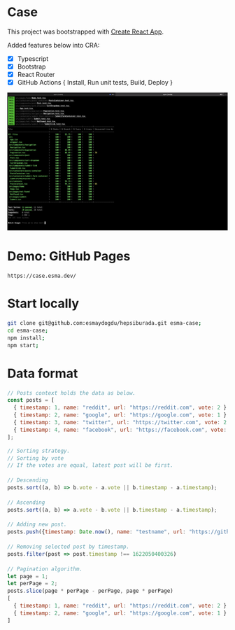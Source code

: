 # Case

This project was bootstrapped with [Create React App](https://github.com/facebook/create-react-app).

Added features below into CRA:

- [x] Typescript
- [x] Bootstrap
- [x] React Router
- [x] GitHub Actions { Install, Run unit tests, Build, Deploy }

![Test coverage](./test.png)

# Demo: GitHub Pages

```
https://case.esma.dev/
```

# Start locally

```bash
git clone git@github.com:esmaydogdu/hepsiburada.git esma-case;
cd esma-case;
npm install;
npm start;
```


# Data format

```javascript
// Posts context holds the data as below.
const posts = [
  { timestamp: 1, name: "reddit", url: "https://reddit.com", vote: 2 },
  { timestamp: 2, name: "google", url: "https://google.com", vote: 1 },
  { timestamp: 3, name: "twitter", url: "https://twitter.com", vote: 2 },
  { timestamp: 4, name: "facebook", url: "https://facebook.com", vote: -5 },
];
```

```javascript
// Sorting strategy.
// Sorting by vote
// If the votes are equal, latest post will be first.

// Descending
posts.sort((a, b) => b.vote - a.vote || b.timestamp - a.timestamp);

// Ascending
posts.sort((a, b) => a.vote - b.vote || b.timestamp - a.timestamp);

// Adding new post.
posts.push({timestamp: Date.now(), name: "testname", url: "https://github.com", vote: 0})

// Removing selected post by timestamp.
posts.filter(post => post.timestamp !== 1622050400326)

// Pagination algorithm.
let page = 1;
let perPage = 2;
posts.slice(page * perPage - perPage, page * perPage)
[ 
  { timestamp: 1, name: "reddit", url: "https://reddit.com", vote: 2 },
  { timestamp: 2, name: "google", url: "https://google.com", vote: 1 }
]
```
